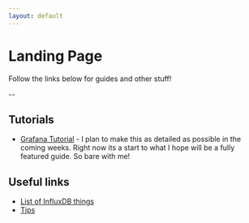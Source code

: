 ```yaml
---
layout: default
---
```


# Landing Page

Follow the links below for guides and other stuff!

--

## Tutorials

- [Grafana Tutorial](https://alexandzors.github.io/things/grafana) - I plan to make this as detailed as possible in the coming weeks. Right now its a start to what I hope will be a fully featured guide. So bare with me!

## Useful links

- [List of InfluxDB things](https://github.com/mark-rushakoff/awesome-influxdb)
- [Tips](https://alexsguardian.net/donate)
